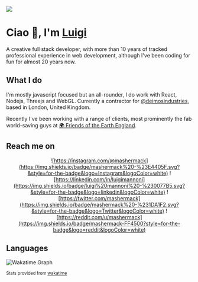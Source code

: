 ![](https://pbs.twimg.com/profile_banners/194275306/1523280158/1500x500)
# Ciao 👋, I'm [Luigi](https://luigimannoni.com)

A creative full stack developer, with more than 10 years of tracked professional experience in web development, although I've been coding for fun for almost 20 years now.

## What I do

I'm mostly javascript focused but an all-rounder, I do work with React, Nodejs, Threejs and WebGL. 
Currently a contractor for [@deimosindustries](https://twitter.com/dmosindustries), based in London, United Kingdom.

Recently I've been working with a range of clients, most prominently the fab world-saving guys at [🌍 Friends of the Earth England](https://friendsoftheearth.uk).
## Reach me on

<div align="center">

![https://instagram.com/@mashermack](https://img.shields.io/badge/mashermack%20-%23E4405F.svg?&style=for-the-badge&logo=Instagram&logoColor=white) ![https://linkedin.com/in/luigimannoni](https://img.shields.io/badge/luigi%20mannoni%20-%230077B5.svg?&style=for-the-badge&logo=linkedin&logoColor=white)
![https://twitter.com/mashermack](https://img.shields.io/badge/mashermack%20-%231DA1F2.svg?&style=for-the-badge&logo=Twitter&logoColor=white) ![https://reddit.com/u/mashermack](https://img.shields.io/badge/mashermack-FF4500?style=for-the-badge&logo=reddit&logoColor=white)

</div>

## Languages

<picture>
  <source media="(prefers-color-scheme: dark)" srcset="https://wakatime.com/share/@mashermack/685a402f-c388-481d-888f-f4bad2f21ef7.png">
  <img alt="Wakatime Graph" src="https://wakatime.com/share/@mashermack/fdc92fd0-b5e0-40ca-8dc2-b8b0fb8d2268.png">
</picture>

<small>Stats provided from [wakatime](https://wakatime.com) </small>
